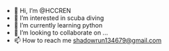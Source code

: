 - 👋 Hi, I’m @HCCREN
- 👀 I’m interested in scuba diving
- 🌱 I’m currently learning python
- 💞️ I’m looking to collaborate on ...
- 📫 How to reach me shadowrun134679@gmail.com

<!---
HCCREN/HCCREN is a ✨ special ✨ repository because its `README.md` (this file) appears on your GitHub profile.
You can click the Preview link to take a look at your changes.
--->
